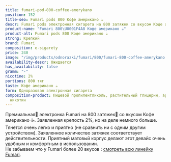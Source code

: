 ```yaml
---
title: fumari-pod-800-coffee-amerykano
position: 152
title-seo: Fumari pods 800 Кофе американо ☕
descr: Fumari pods электронная сигарета на 800 затяжек со вкусом Кофе американо ☕
product-name: "Fumari 800\U0001F4A8 Кофе американо ☕"
product-alt: Fumari pods 800 Кофе американо ☕
strong: Крепкий
brand: Fumari
composition: e-sigarety
price: 240
image: "/img/products/odnorazki/fumari/800/fumari-800-coffee-amerykano.png"
availability-descr: Ожидается
has_availability: false
gramm: "-"
nicotine: 2%
portions: 800 тяг
taste: Кофе американо ☕
form: Одноразовая электронная сигарета
composition-product: Пищевой пропиленгликоль, растительный глицерин, ароматизатор,
  никотин
---
```


Премиальная🥇 электронка Fumari на 800 затяжек💨 со вкусом Кофе американо ☕. Заявленная крепость 2%, но на деле немного больше. Тянется очень легко и приятно (не сравнить ни с одним другим устройством). Заявленное количество затяжек соответствует действительности. Приятный матовый корпус делают этот девайс очень удобным и комфортным в использовании.<br>
Не забываем что у Fumari более 20 вкусов : [смотреть всю линейку Fumari](/fumari).